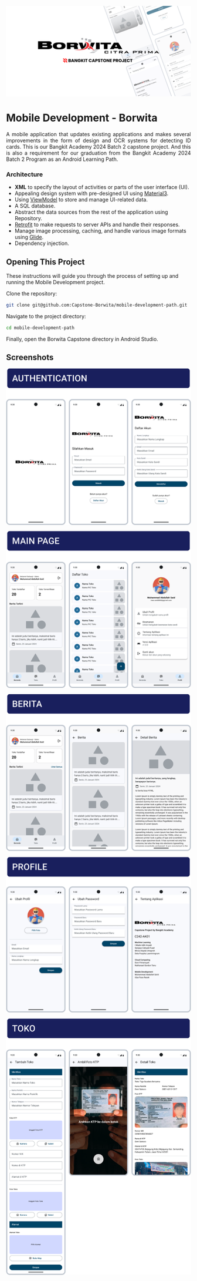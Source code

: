 ![Screenshot](./assets/cover.png)

# Mobile Development - Borwita

<p align="justify"> A mobile application that updates existing applications and makes several improvements in the form of design and OCR systems for detecting ID cards. This is our Bangkit Academy 2024 Batch 2 capstone project. And this is also a requirement for our graduation from the Bangkit Academy 2024 Batch 2 Program as an Android Learning Path.</p>

### Architecture

- **XML** to specify the layout of activities or parts of the user interface (UI).
- Appealing design system with pre-designed UI using [Material3](https://m3.material.io/).
- Using [ViewModel](https://developer.android.com/topic/libraries/architecture/viewmodel) to store and manage UI-related data.
- A SQL database.
- Abstract the data sources from the rest of the application using Repository.
- [Retrofit](https://square.github.io/retrofit/) to make requests to server APIs and handle their responses.
- Manage image processing, caching, and handle various image formats using [Glide](https://github.com/bumptech/glide).
- Dependency injection.

## Opening This Project

These instructions will guide you through the process of setting up and running the Mobile Development project.

Clone the repository:
```bash
git clone git@github.com:Capstone-Borwita/mobile-development-path.git
```

Navigate to the project directory:
```bash
cd mobile-development-path
```

Finally, open the Borwita Capstone directory in Android Studio.

## Screenshots
![Screenshot](./assets/auth.png)

![Screenshot](./assets/wrapper.png)

![Screenshot](./assets/berita.png)

![Screenshot](./assets/profil.png)

![Screenshot](./assets/toko.png)